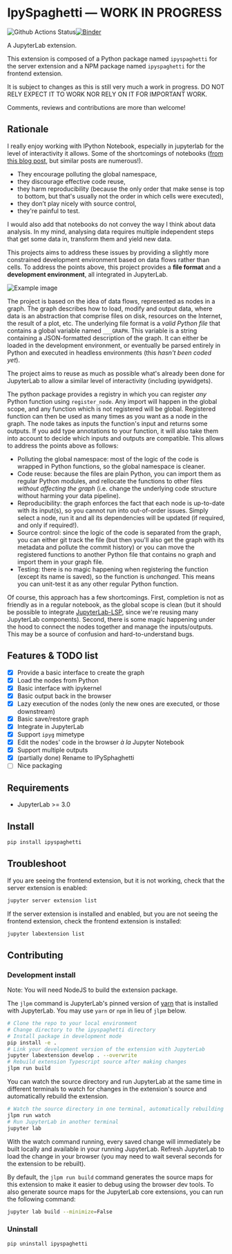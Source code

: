 # IpySpaghetti — WORK IN PROGRESS

![Github Actions Status](https://github.com/cphyc/ipyspaghetti/workflows/Build/badge.svg)[![Binder](https://mybinder.org/badge_logo.svg)](https://mybinder.org/v2/gh/cphyc/ipyspaghetti/main?urlpath=lab/tree/example/demo.ipyg)

A JupyterLab extension.

This extension is composed of a Python package named `ipyspaghetti`
for the server extension and a NPM package named `ipyspaghetti`
for the frontend extension.

It is subject to changes as this is still very much a work in progress. DO NOT RELY EXPECT IT TO WORK NOR RELY ON IT FOR IMPORTANT WORK.

Comments, reviews and contributions are more than welcome!

## Rationale

I really enjoy working with IPython Notebook, especially in jupyterlab for the level of interactivity it allows. Some of the shortcomings of notebooks ([from this blog post](https://datapastry.com/blog/why-i-dont-use-jupyter-notebooks-and-you-shouldnt-either/), but similar posts are numerous!).
- They encourage polluting the global namespace,
- they discourage effective code reuse,
- they harm reproducibility (because the only order that make sense is top to bottom, but that's usually not the order in which cells were executed),
- they don’t play nicely with source control,
- they're painful to test.

I would also add that notebooks do not convey the way I think about data analysis. In my mind, analysing data requires multiple independent steps that get some data in, transform them and yield new data. 

This projects aims to address these issues by providing a slightly more constrained development environment based on data flows rather than cells. To address the points above, this project provides a **file format** and a **development environment**, all integrated in JupyterLab.

![Example image](example/demo.png)

The project is based on the idea of data flows, represented as nodes in a graph. The graph describes how to load, modify and output data, where data is an abstraction that comprise files on disk, resources on the Internet, the result of a plot, etc. The underlying file format is a _valid Python file_ that contains a global variable named `___GRAPH`. This variable is a string containing a JSON-formatted description of the graph. It can either be loaded in the development environment, or eventually be parsed entirely in Python and executed in headless environments (this *hasn't been coded yet*).

The project aims to reuse as much as possible what's already been done for JupyterLab to allow a similar level of interactivity (including ipywidgets).

The python package provides a registry in which you can register _any_ Python function using `register_node`. Any import will happen in the global scope, and any function which is not registered will be global. Registered function can then be used as many times as you want as a node in the graph. The node takes as inputs the function's input and returns some outputs. If you add type annotations to your function, it will also take them into account to decide which inputs and outputs are compatible. This allows to address the points above as follows:
- Polluting the global namespace: most of the logic of the code is wrapped in Python functions, so the global namespace is cleaner.
- Code reuse: because the files are plain Python, you can import them as regular Python modules, and rellocate the functions to other files _without affecting the graph_ (i.e. change the underlying code structure without harming your data pipeline).
- Reproducibility: the graph enforces the fact that each node is up-to-date with its input(s), so you cannot run into out-of-order issues. Simply select a node, run it and all its dependencies will be updated (if required, and only if required!).
- Source control: since the logic of the code is separated from the graph, you can either git track the file (but then you'll also get the graph with its metadata and pollute the commit history) or you can move the registered functions to another Python file that contains no graph and import them in your graph file.
-  Testing: there is no magic happening when registering the function (except its name is saved), so the function is _unchanged_. This means you can unit-test it as any other regular Python function.

Of course, this approach has a few shortcomings. First, completion is not as friendly as in a regular notebook, as the global scope is clean (but it should be possible to integrate [JupyterLab-LSP](https://github.com/krassowski/jupyterlab-lsp), since we're reusing many JupyterLab components). Second, there is some magic happening under the hood to connect the nodes together and manage the inputs/outputs. This may be a source of confusion and hard-to-understand bugs.


## Features & TODO list

- [x] Provide a basic interface to create the graph
- [x] Load the nodes from Python
- [x] Basic interface with ipykernel
- [x] Basic output back in the browser
- [x] Lazy execution of the nodes (only the new ones are executed, or those downstream)
- [x] Basic save/restore graph
- [x] Integrate in JupyterLab
- [x] Support `ipyg` mimetype
- [x] Edit the nodes' code in the browser _à la_ Jupyter Notebook
- [x] Support multiple outputs
- [x] (partially done) Rename to IPySphaghetti
- [ ] Nice packaging

## Requirements

* JupyterLab >= 3.0

## Install

```bash
pip install ipyspaghetti
```


## Troubleshoot

If you are seeing the frontend extension, but it is not working, check
that the server extension is enabled:

```bash
jupyter server extension list
```

If the server extension is installed and enabled, but you are not seeing
the frontend extension, check the frontend extension is installed:

```bash
jupyter labextension list
```


## Contributing

### Development install

Note: You will need NodeJS to build the extension package.

The `jlpm` command is JupyterLab's pinned version of
[yarn](https://yarnpkg.com/) that is installed with JupyterLab. You may use
`yarn` or `npm` in lieu of `jlpm` below.

```bash
# Clone the repo to your local environment
# Change directory to the ipyspaghetti directory
# Install package in development mode
pip install -e .
# Link your development version of the extension with JupyterLab
jupyter labextension develop . --overwrite
# Rebuild extension Typescript source after making changes
jlpm run build
```

You can watch the source directory and run JupyterLab at the same time in different terminals to watch for changes in the extension's source and automatically rebuild the extension.

```bash
# Watch the source directory in one terminal, automatically rebuilding when needed
jlpm run watch
# Run JupyterLab in another terminal
jupyter lab
```

With the watch command running, every saved change will immediately be built locally and available in your running JupyterLab. Refresh JupyterLab to load the change in your browser (you may need to wait several seconds for the extension to be rebuilt).

By default, the `jlpm run build` command generates the source maps for this extension to make it easier to debug using the browser dev tools. To also generate source maps for the JupyterLab core extensions, you can run the following command:

```bash
jupyter lab build --minimize=False
```

### Uninstall

```bash
pip uninstall ipyspaghetti
```
